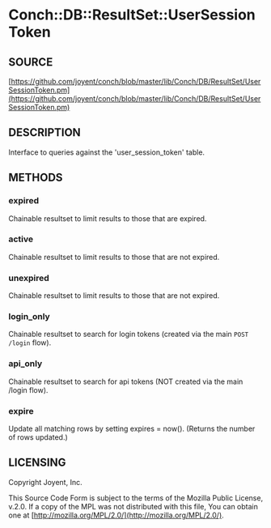 # Conch::DB::ResultSet::UserSessionToken

## SOURCE

[https://github.com/joyent/conch/blob/master/lib/Conch/DB/ResultSet/UserSessionToken.pm](https://github.com/joyent/conch/blob/master/lib/Conch/DB/ResultSet/UserSessionToken.pm)

## DESCRIPTION

Interface to queries against the 'user\_session\_token' table.

## METHODS

### expired

Chainable resultset to limit results to those that are expired.

### active

Chainable resultset to limit results to those that are not expired.

### unexpired

Chainable resultset to limit results to those that are not expired.

### login\_only

Chainable resultset to search for login tokens (created via the main `POST /login` flow).

### api\_only

Chainable resultset to search for api tokens (NOT created via the main /login flow).

### expire

Update all matching rows by setting expires = now(). (Returns the number of rows updated.)

## LICENSING

Copyright Joyent, Inc.

This Source Code Form is subject to the terms of the Mozilla Public License,
v.2.0. If a copy of the MPL was not distributed with this file, You can obtain
one at [http://mozilla.org/MPL/2.0/](http://mozilla.org/MPL/2.0/).
